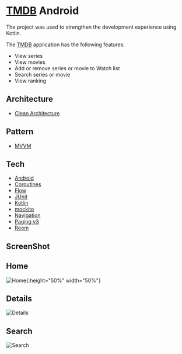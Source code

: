 # [TMDB] Android

The project was used to strengthen the development experience using Kotlin.

The [TMDB] application has the following features:
* View series
* View movies
* Add or remove series or movie to Watch list
* Search series or movie
* View ranking

Architecture
------------
- [Clean Architecture]

Pattern
-------
- [MVVM]

Tech
----
- [Android]
- [Coroutines]
- [Flow]
- [JUnit]
- [Kotlin]
- [mockito]
- [Navigation]
- [Paging v3]
- [Room]

ScreenShot
----------
## Home
![Home](https://github.com/intive-FDV/TMDBAndroid/blob/master/screenshot/home.jpg){:height="50%" width="50%"}
## Details
![Details](https://github.com/intive-FDV/TMDBAndroid/blob/master/screenshot/details.jpg)
## Search
![Search](https://github.com/intive-FDV/TMDBAndroid/blob/master/screenshot/search.jpg)

[TMDB]: <https://www.themoviedb.org>
[Clean Architecture]: <https://www.raywenderlich.com/3595916-clean-architecture-tutorial-for-android-getting-started>
[MVVM]: <https://en.wikipedia.org/wiki/Model%E2%80%93view%E2%80%93viewmodel>
[Android]: <https://developer.android.com>
[Kotlin]: <https://developer.android.com/kotlin>
[Room]: <https://developer.android.com/training/data-storage/room>
[JUnit]: <https://developer.android.com/training/testing/unit-testing/local-unit-tests>
[mockito]: <https://site.mockito.org/>
[Navigation]: <https://developer.android.com/guide/navigation/navigation-getting-started>
[Paging v3]: <https://developer.android.com/topic/libraries/architecture/paging/v3-overview>
[Coroutines]: <https://developer.android.com/kotlin/coroutines>
[Flow]: <https://developer.android.com/kotlin/flow>